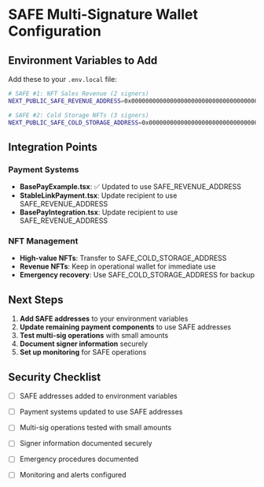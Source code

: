 # SAFE Multi-Signature Wallet Configuration

## Environment Variables to Add

Add these to your `.env.local` file:

```bash
# SAFE #1: NFT Sales Revenue (2 signers)
NEXT_PUBLIC_SAFE_REVENUE_ADDRESS=0x0000000000000000000000000000000000000000

# SAFE #2: Cold Storage NFTs (3 signers)  
NEXT_PUBLIC_SAFE_COLD_STORAGE_ADDRESS=0x0000000000000000000000000000000000000000
```

## Integration Points

### Payment Systems
- **BasePayExample.tsx**: ✅ Updated to use SAFE_REVENUE_ADDRESS
- **StableLinkPayment.tsx**: Update recipient to use SAFE_REVENUE_ADDRESS
- **BasePayIntegration.tsx**: Update recipient to use SAFE_REVENUE_ADDRESS

### NFT Management
- **High-value NFTs**: Transfer to SAFE_COLD_STORAGE_ADDRESS
- **Revenue NFTs**: Keep in operational wallet for immediate use
- **Emergency recovery**: Use SAFE_COLD_STORAGE_ADDRESS for backup

## Next Steps

1. **Add SAFE addresses** to your environment variables
2. **Update remaining payment components** to use SAFE addresses
3. **Test multi-sig operations** with small amounts
4. **Document signer information** securely
5. **Set up monitoring** for SAFE operations

## Security Checklist

- [ ] SAFE addresses added to environment variables
- [ ] Payment systems updated to use SAFE addresses
- [ ] Multi-sig operations tested with small amounts
- [ ] Signer information documented securely
- [ ] Emergency procedures documented
- [ ] Monitoring and alerts configured



